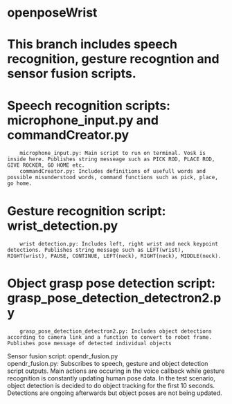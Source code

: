 # openposeWrist


# This branch includes speech recognition, gesture recogntion and sensor fusion scripts. 

# Speech recognition scripts: microphone_input.py  and commandCreator.py 
        microphone_input.py: Main script to run on terminal. Vosk is inside here. Publishes string messeage such as PICK ROD, PLACE ROD, GIVE ROCKER, GO HOME etc. 
        commandCreator.py: Includes definitions of usefull words and possible misunderstood words, command functions such as pick, place, go home. 
# Gesture recognition script: wrist_detection.py
        wrist detection.py: Includes left, right wrist and neck keypoint detections. Publishes string message such as LEFT(wrist), RIGHT(wrist), PAUSE, CONTINUE, LEFT(neck), RIGHT(neck), MIDDLE(neck).

# Object grasp pose detection script: grasp_pose_detection_detectron2.py
        grasp_pose_detection_detectron2.py: Includes object detections according to camera link and a function to convert to robot frame. Publishes pose message of detected individual objects 
        
Sensor fusion script: opendr_fusion.py    
        opendr_fusion.py: Subscribes to speech, gesture and object detection script outputs. Main actions are occuring in the voice callback while gesture recognition is constantly updating human pose data. In the test scenario, object detection is decided to do object tracking for the first 10 seconds. Detections are ongoing afterwards but object poses are not being updated. 
 

 
